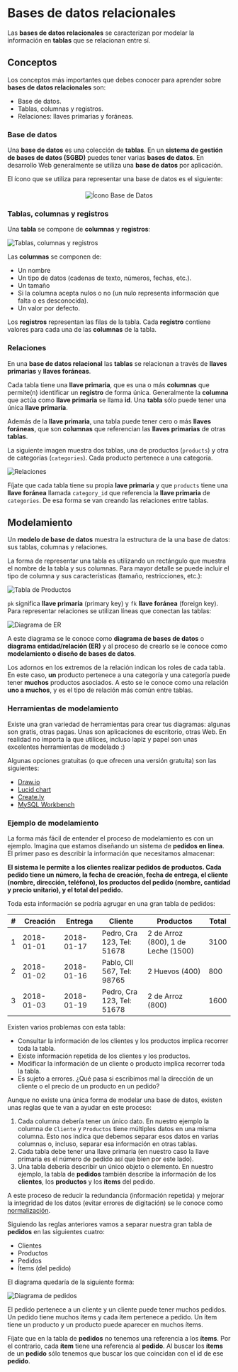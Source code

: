 # Bases de datos relacionales

Las **bases de datos relacionales** se caracterizan por modelar la información en **tablas** que se relacionan entre sí.

## Conceptos

Los conceptos más importantes que debes conocer para aprender sobre **bases de datos relacionales** son:

* Base de datos.
* Tablas, columnas y registros.
* Relaciones: llaves primarias y foráneas.

### Base de datos

Una **base de datos** es una colección de **tablas**. En un **sistema de gestión de bases de datos (SGBD)** puedes tener varias **bases de datos**. En desarrollo Web generalmente se utiliza una **base de datos** por aplicación.

El ícono que se utiliza para representar una base de datos es el siguiente:

<div style="text-align: center; margin-top: 20px;">
  <img src="https://s3.amazonaws.com/makeitreal/images/books/database-icon.png" alt="Ícono Base de Datos" />
</div>

### Tablas, columnas y registros

Una **tabla** se compone de **columnas** y **registros**:

![Tablas, columnas y registros](https://s3.amazonaws.com/makeitreal/images/books/table-columns-rows.png)

Las **columnas** se componen de:

* Un nombre
* Un tipo de datos (cadenas de texto, números, fechas, etc.).
* Un tamaño
* Si la columna acepta nulos o no (un nulo representa información que falta o es desconocida).
* Un valor por defecto.

Los **registros** representan las filas de la tabla. Cada **registro** contiene valores para cada una de las **columnas** de la tabla.

### Relaciones

En una **base de datos relacional** las **tablas** se relacionan a través de **llaves primarias** y **llaves foráneas**.

Cada tabla tiene una **llave primaria**, que es una o más **columnas** que permite(n) identificar un **registro** de forma única. Generalmente la **columna** que actúa como **llave primaria** se llama **id**. Una **tabla** sólo puede tener una única **llave primaria**.

Además de la **llave primaria**, una tabla puede tener cero o más **llaves foráneas**, que son **columnas** que referencian las **llaves primarias** de otras **tablas**.

La siguiente imagen muestra dos tablas, una de productos (`products`) y otra de categorías (`categories`). Cada producto pertenece a una categoría.

![Relaciones](https://s3.amazonaws.com/makeitreal/images/books/table-relations.png)

Fíjate que cada tabla tiene su propia **lave primaria** y que `products` tiene una **llave foránea** llamada `category_id` que referencia la **llave primaria** de `categories`. De esa forma se van creando las relaciones entre tablas.

## Modelamiento

Un **modelo de base de datos** muestra la estructura de la una base de datos: sus tablas, columnas y relaciones.

La forma de representar una tabla es utilizando un rectángulo que muestra el nombre de la tabla y sus columnas. Para mayor detalle se puede incluir el tipo de columna y sus características (tamaño, restricciones, etc.):

![Tabla de Productos](https://s3.amazonaws.com/makeitreal/images/books/products-table.png)

`pk` significa **llave primaria** (primary key) y `fk` **llave foránea** (foreign key). Para representar relaciones se utilizan líneas que conectan las tablas:

![Diagrama de ER](https://s3.amazonaws.com/makeitreal/images/books/er-diagram.png)

A este diagrama se le conoce como **diagrama de bases de datos** o **diagrama entidad/relación (ER)** y al proceso de crearlo se le conoce como **modelamiento o diseño de bases de datos**.

Los adornos en los extremos de la relación indican los roles de cada tabla. En este caso, **un** producto pertenece a una categoría y una categoría puede tener **muchos** productos asociados. A esto se le conoce como una relación **uno a muchos**, y es el tipo de relación más común entre tablas.

### Herramientas de modelamiento

Existe una gran variedad de herramientas para crear tus diagramas: algunas son gratis, otras pagas. Unas son aplicaciones de escritorio, otras Web. En realidad no importa la que utilices, incluso lapiz y papel son unas excelentes herramientas de modelado :)

Algunas opciones gratuitas (o que ofrecen una versión gratuita) son las siguientes:

* [Draw.io](https://www.draw.io/)
* [Lucid chart](https://www.lucidchart.com/)
* [Create.ly](https://creately.com/diagram-type/template/gdsgxpcv/database-diagram)
* [MySQL Workbench](https://www.mysql.com/products/workbench/)

### Ejemplo de modelamiento

La forma más fácil de entender el proceso de modelamiento es con un ejemplo. Imagina que estamos diseñando un sistema de **pedidos en línea**. El primer paso es describir la información que necesitamos almacenar:

**El sistema le permite a los clientes realizar pedidos de productos. Cada pedido tiene un número, la fecha de creación, fecha de entrega, el cliente (nombre, dirección, teléfono), los productos del pedido (nombre, cantidad y precio unitario), y el total del pedido.**

Toda esta información se podría agrugar en una gran tabla de pedidos:

| # | Creación | Entrega | Cliente | Productos | Total |
|---|---|---|---|---|---|
| 1 | 2018-01-01 | 2018-01-17 | Pedro, Cra 123, Tel: 51678 | 2 de Arroz (800), 1 de Leche (1500) | 3100 |
| 2 | 2018-01-02 | 2018-01-16 | Pablo, Cll 567, Tel: 98765 | 2 Huevos (400) | 800 |
| 3 | 2018-01-03 | 2018-01-19 | Pedro, Cra 123, Tel: 51678 | 2 de Arroz (800) | 1600 |

Existen varios problemas con esta tabla:

* Consultar la información de los clientes y los productos implica recorrer toda la tabla.
* Existe información repetida de los clientes y los productos.
* Modificar la información de un cliente o producto implica recorrer toda la tabla.
* Es sujeto a errores. ¿Qué pasa si escribimos mal la dirección de un cliente o el precio de un producto en un pedido?

Aunque no existe una única forma de modelar una base de datos, existen unas reglas que te van a ayudar en este proceso:

1. Cada columna debería tener un único dato. En nuestro ejemplo la columna de `Cliente` y `Productos` tiene múltiples datos en una misma columna. Esto nos indica que debemos separar esos datos en varias columnas o, incluso, separar esa información en otras tablas.
2. Cada tabla debe tener una llave primaria (en nuestro caso la llave primaria es el número de pedido así que bien por este lado).
3. Una tabla debería describir un único objeto o elemento. En nuestro ejemplo, la tabla de **pedidos** también describe la información de los **clientes**, los **productos** y los **ítems** del pedido.

A este proceso de reducir la redundancia (información repetida) y mejorar la integridad de los datos (evitar errores de digitación) se le conoce como [normalización](https://es.wikipedia.org/wiki/Normalizaci%C3%B3n_de_bases_de_datos).

Siguiendo las reglas anteriores vamos a separar nuestra gran tabla de **pedidos** en las siguientes cuatro:

* Clientes
* Productos
* Pedidos
* Ítems (del pedido)

El diagrama quedaría de la siguiente forma:

![Diagrama de pedidos](https://s3.amazonaws.com/makeitreal/images/books/orders-er-diagram.png)

El pedido pertenece a un cliente y un cliente puede tener muchos pedidos. Un pedido tiene muchos ítems y cada ítem pertenece a pedido. Un ítem tiene un producto y un producto puede aparecer en muchos ítems.

Fíjate que en la tabla de **pedidos** no tenemos una referencia a los **ítems**. Por el contrario, cada **ítem** tiene una referencia al **pedido**. Al buscar los **ítems** de un **pedido** sólo tenemos que buscar los que coincidan con el id de ese **pedido**.

